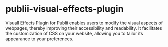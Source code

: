 # publii-visual-effects-plugin
Visuall Effects Plugin for Publii enables users to modify the visual aspects of webpages, thereby improving their accessibility and readability. It facilitates the customization of CSS on your website, allowing you to tailor its appearance to your preferences.
